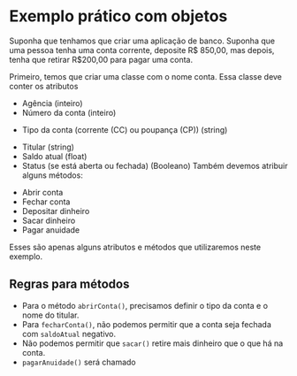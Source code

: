 # Exemplo prático com objetos

Suponha que tenhamos que criar uma aplicação de banco. Suponha que uma pessoa tenha uma conta corrente, deposite R$ 850,00, mas depois, tenha que retirar R$200,00 para pagar uma conta. 

Primeiro, temos que criar uma classe com o nome conta. Essa classe deve conter os atributos
- Agência (inteiro)
- Número da conta (inteiro)
* Tipo da conta (corrente (CC) ou poupança (CP)) (string)
- Titular (string)
- Saldo atual (float)
- Status (se está aberta ou fechada) (Booleano)
Também devemos atribuir alguns métodos:
* Abrir conta
* Fechar conta
* Depositar dinheiro
* Sacar dinheiro
* Pagar anuidade

Esses são apenas alguns atributos e métodos que utilizaremos neste exemplo. 

## Regras para métodos

- Para o método `abrirConta()`, precisamos definir o tipo da conta e o nome do titular.
- Para `fecharConta()`, não podemos permitir que a conta seja fechada com `saldoAtual` negativo.
- Não podemos permitir que `sacar()` retire mais dinheiro que o que há na conta.
- `pagarAnuidade()` será chamado 